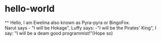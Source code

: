 # hello-world
^^
Hello, I am Ewelina also known as Pyra-pyra or BingoFox.  
Narut says - "I will be Hokage", Luffy says: -"I will be the Pirates' King", I say: "I will be a deam good programmist!"(Hope so)
